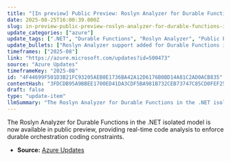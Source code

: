 ```yaml
---
title: "[In preview] Public Preview: Roslyn Analyzer for Durable Functions in .NET isolated"
date: 2025-08-25T16:00:39.000Z
slug: in-preview-public-preview-roslyn-analyzer-for-durable-functions-in-net-isolated
update_categories: ["azure"]
update_tags: [".NET", "Durable Functions", "Roslyn Analyzer", "Public Preview"]
update_bullets: ["Roslyn Analyzer support added for Durable Functions in .NET isolated model.", "Analyzer runs in real-time to help developers follow durable orchestration coding rules.", "The analyzer is enabled by default for Durable Functions projects."]
timeframes: ["2025-08"]
link: "https://azure.microsoft.com/updates?id=500473"
source: "Azure Updates"
timeframeKey: "2025-08"
id: "4F44699F501D3B21FC93205AEB0E1736BA42A12D6176B0BD14A81C2AD0ACB835"
contentHash: "3FDCDB95A9BBEE1700ED41DA3CDF5BA981B732CEB73747C85CD0FEF255928C16"
draft: false
type: "update-item"
llmSummary: "The Roslyn Analyzer for Durable Functions in the .NET isolated model is now available in public preview, providing real-time code analysis to enforce durable orchestration coding constraints."
---
```


The Roslyn Analyzer for Durable Functions in the .NET isolated model is now available in public preview, providing real-time code analysis to enforce durable orchestration coding constraints.

- **Source:** [Azure Updates](https://azure.microsoft.com/updates?id=500473)
